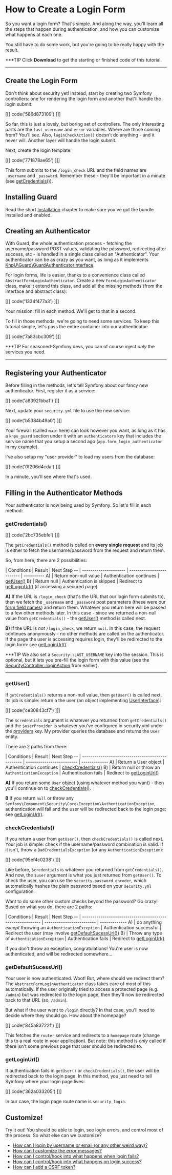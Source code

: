 # How to Create a Login Form

So you want a login form? That's simple. And along the way, you'll learn all the
steps that happen during authentication, and how you can customize what happens
at each one.

You still have to do some work, but you're going to be really happy with the result.

***TIP
Click **Download** to get the starting or finished code of this tutorial.
***

<a name="SecurityController-loginAction"></a>

## Create the Login Form

Don't think about security yet! Instead, start by creating two Symfony controllers:
one for rendering the login form and another that'll handle the login submit:

[[[ code('586d873109') ]]]

So far, this is just a lovely, but boring set of controllers. The only interesting
parts are the `last_username` and `error` variables. Where are those coming from?
You'll see. Also, `loginCheckAction()` doesn't do anything - and it never will. Another
layer will handle the login submit.

<a name="create-login-form-template"></a>

Next, create the login template:

[[[ code('771878ae65') ]]]

This form submits to the `/login_check` URL and the field names are `_username` and
`_password`. Remember these - they'll be important in a minute (see [getCredentials()](#getCredentials)).

## Installing Guard

Read the short [Installation](installation) chapter to make sure you've got the
bundle installed and enabled.

## Creating an Authenticator

With Guard, the whole authentication process - fetching the username/password POST
values, validating the password, redirecting after success, etc - is handled in a
single class called an "Authenticator". Your authenticator can be as crazy as you
want, as long as it implements [KnpU\Guard\GuardAuthenticatorInterface](https://github.com/knpuniversity/KnpUGuard/blob/master/src/GuardAuthenticatorInterface.php).

For login forms, life is easier, thanks to a convenience class called `AbstractFormLoginAuthenticator`.
Create a new `FormLoginAuthenticator` class, make it extend this class, and add all
the missing methods (from the interface and abstract class):

[[[ code('1334f477a3') ]]]

Your mission: fill in each method. We'll get to that in a second.

To fill in those methods, we're going to need some services. To keep this tutorial
simple, let's pass the entire container into our authenticator:

[[[ code('7a83cbc309') ]]]

***TIP
For seasoned-Symfony devs, you can of course inject *only* the services you need.
***

## Registering your Authenticator

Before filling in the methods, let's tell Symfony about our fancy new authenticator.
First, register it as a service:

[[[ code('a83921bba1') ]]]

Next, update your `security.yml` file to use the new service:

[[[ code('b5384b49a0') ]]]

Your firewall (called `main` here) can look however you want, as long as it has a
`knpu_guard` section under it with an `authenticators` key that includes the service
name that you setup a second ago (`app.form_login_authenticator` in my example).

<a name="security-providers"></a>

I've also setup my "user provider" to load my users from the database:

[[[ code('0f206d4cda') ]]]

In a minute, you'll see where that's used.

## Filling in the Authenticator Methods

Your authenticator is now being used by Symfony. So let's fill in each method:

<a name="getCredentials"></a>

### getCredentials()

[[[ code('2bc735ebfe') ]]]

The `getCredentials()` method is called on **every single request** and its job is
either to fetch the username/password from the request and return them.

So, from here, there are 2 possibilities:

   | Conditions            | Result                    | Next Step
-- | --------------------- | ------------------------- | ----------
A) | Return non-null value | Authentication continues  | [getUser()](#getUser)
B) | Return null           | Authentication is skipped | Redirect to [getLoginUrl()](#getLoginUrl) (if accessing a secured page)

**A)** If the URL is `/login_check` (that's the URL that our login form submits to),
then we fetch the `_username` and `_password` post parameters (these were our
[form field names](#create-login-form-template)) and return them. Whatever you return
here will be passed to a few other methods later. In this case - since we returned
a non-null value from `getCredentials()` - the [getUser()](#getUser) method is called
next.

**B)** If the URL is *not* `/login_check`, we return `null`. In this case, the request
continues anonymously - no other methods are called on the authenticator. If the
page the user is accessing requires login, they'll be redirected to the login form:
see [getLoginUrl()](#getLoginUrl).

***TIP
We also set a `Security::LAST_USERNAME` key into the session. This is optional, but
it lets you pre-fill the login form with this value (see the
[SecurityController::loginAction](#SecurityController-loginAction) from earlier).
***

<a name="getUser"></a>

### getUser()

If `getCredentials()` returns a non-null value, then `getUser()` is called next.
Its job is simple: return a the user (an object implementing [UserInterface](http://symfony.com/doc/current/cookbook/security/entity_provider.html#what-s-this-userinterface)):

[[[ code('ce30843cf7') ]]]

The `$credentials` argument is whatever you returned from `getCredentials()` and
the `$userProvider` is whatever you've configured in security.yml under the
[providers](#security-providers) key. My provider queries the database and returns
the `User` entity.

There are 2 paths from there:

   | Conditions                                        | Result                    | Next Step
-- | ------------------------------------------------- | ------------------------- | -------------
A) | Return a User object                              | Authentication continues  | [checkCredentials()](#checkCredentials)
B) | Return null or throw an `AuthenticationException` | Authentication fails      | Redirect to  [getLoginUrl()](#getLoginUrl)

**A)** If you return some `User` object (using whatever method you want) - then
you'll continue on to [checkCredentials()](#checkCredentials).

**B**  If you return `null` or throw any `Symfony\Component\Security\Core\Exception\AuthenticationException`,
authentication will fail and the user will be redirected back to the login page:
see [getLoginUrl()](#getLoginUrl).

<a name="checkCredentials"></a>

### checkCredentials()

If you return a user from `getUser()`, then `checkCredentials()` is called next.
Your job is simple: check if the username/password combination is valid. If it isn't,
throw a `BadCredentialsException` (or any `AuthenticationException`):

[[[ code('95ef4c0238') ]]]

Like before, `$credentials` is whatever you returned from `getCredentials()`. And
now, the `$user` argument is what you just returned from `getUser()`. To check the
user, you can use the `security.password_encoder`, which automatically hashes the
plain password based on your `security.yml` configuration.

Want to do some other custom checks beyond the password? Go crazy! Based on what
you do, there are 2 paths:

   | Conditions                                                 | Result                    | Next Step
-- | ---------------------------------------------------------- | ------------------------- | -------------
A) | do anything *except* throwing an `AuthenticationException` | Authentication successful | Redirect the user (may involve [getDefaultSucessUrl()](#getDefaultSucessUrl))
B) | Throw any type of `AuthenticationException`                | Authentication fails      | Redirect to [getLoginUrl()](#getLoginUrl)

If you *don't* throw an exception, congratulations! You're user is now authenticated,
and will be redirected somewhere...

<a name="getDefaultSucessUrl"></a>

### getDefaultSucessUrl()

Your user is now authenticated. Woot! But, where should we redirect them? The `AbstractFormLoginAuthenticator`
class takes care of *most* of this automatically. If the user originally tried to
access a protected page (e.g. `/admin`) but was redirected to the login page, then
they'll now be redirected back to that URL (so, `/admin`).

But what if the user went to `/login` directly? In that case, you'll need to decide
where they should go. How about the homepage?

[[[ code('845a83722f') ]]]

This fetches the `router` service and redirects to a `homepage` route (change this
to a real route in your application). But note: this method is *only* called if there
isn't some previous page that user should be redirected to.

<a name="getLoginUrl"></a>

### getLoginUrl()

If authentication fails in `getUser()` or `checkCredentials()`, the user will be
redirected back to the login page. In this method, you just need to tell Symfony
where your login page lives:

[[[ code('362a033205') ]]]

In our case, the login page route name is `security_login`.

## Customize!

Try it out! You should be able to login, see login errors, and control most of the
process. So what else can we customize?

* [How can I login by username *or* email (or any other weird way)?](login-form-customize-user)
* [How can I customize the error messages?](login-form-error-messages)
* [How can I control/hook into what happens when login fails?](login-form-failure-handling)
* [How can I control/hook into what happens on login success?](login-form-success-handling)
* [How can I add a CSRF token?](login-form-csrf)
